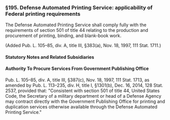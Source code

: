 ### §195. Defense Automated Printing Service: applicability of Federal printing requirements ###

The Defense Automated Printing Service shall comply fully with the requirements of section 501 of title 44 relating to the production and procurement of printing, binding, and blank-book work.

(Added Pub. L. 105–85, div. A, title III, §383(a), Nov. 18, 1997, 111 Stat. 1711.)

#### **Statutory Notes and Related Subsidiaries** ####

#### Authority To Procure Services From Government Publishing Office ####

Pub. L. 105–85, div. A, title III, §387(c), Nov. 18, 1997, 111 Stat. 1713, as amended by Pub. L. 113–235, div. H, title I, §1301(b), Dec. 16, 2014, 128 Stat. 2537, provided that: "Consistent with section 501 of title 44, United States Code, the Secretary of a military department or head of a Defense Agency may contract directly with the Government Publishing Office for printing and duplication services otherwise available through the Defense Automated Printing Service."
